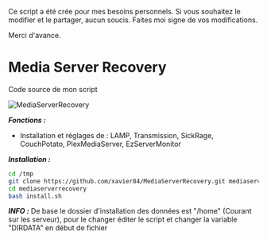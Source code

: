 Ce script a été crée pour mes besoins personnels.
Si vous souhaitez le modifier et le partager, aucun soucis. Faites moi signe de vos modifications.

Merci d'avance.
# Media Server Recovery
Code source de mon script

![MediaServerRecovery](http://img4.hostingpics.net/pics/710921demo.png)

***Fonctions :***
* Installation et réglages de : LAMP, Transmission, SickRage, CouchPotato, PlexMediaServer, EzServerMonitor


***Installation :***
```bash
cd /tmp
git clone https://github.com/xavier84/MediaServerRecovery.git mediaserverrecovery
cd mediaserverrecovery
bash install.sh
```
***INFO :***
De base le dossier d'installation des données est "/home" (Courant sur les serveur), pour le changer éditer le script et changer la variable "DIRDATA" en début de fichier
